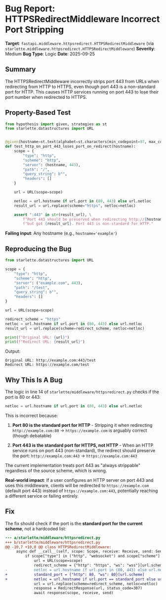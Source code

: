 # Bug Report: HTTPSRedirectMiddleware Incorrect Port Stripping

**Target**: `fastapi.middleware.httpsredirect.HTTPSRedirectMiddleware` (via `starlette.middleware.httpsredirect.HTTPSRedirectMiddleware`)
**Severity**: Medium
**Bug Type**: Logic
**Date**: 2025-09-25

## Summary

The HTTPSRedirectMiddleware incorrectly strips port 443 from URLs when redirecting from HTTP to HTTPS, even though port 443 is a non-standard port for HTTP. This causes HTTP services running on port 443 to lose their port number when redirected to HTTPS.

## Property-Based Test

```python
from hypothesis import given, strategies as st
from starlette.datastructures import URL


@given(hostname=st.text(alphabet=st.characters(min_codepoint=97, max_codepoint=122), min_size=3, max_size=15))
def test_http_on_port_443_loses_port_on_redirect(hostname):
    scope = {
        "type": "http",
        "scheme": "http",
        "server": (hostname, 443),
        "path": "/",
        "query_string": b"",
        "headers": []
    }

    url = URL(scope=scope)

    netloc = url.hostname if url.port in (80, 443) else url.netloc
    result_url = url.replace(scheme="https", netloc=netloc)

    assert ":443" in str(result_url), \
        f"Port 443 should be preserved when redirecting http://{hostname}:443 to https, " \
        f"but got {result_url}. Port 443 is non-standard for HTTP."
```

**Failing input**: Any hostname (e.g., `hostname='example'`)

## Reproducing the Bug

```python
from starlette.datastructures import URL

scope = {
    "type": "http",
    "scheme": "http",
    "server": ("example.com", 443),
    "path": "/test",
    "query_string": b"",
    "headers": []
}

url = URL(scope=scope)

redirect_scheme = "https"
netloc = url.hostname if url.port in (80, 443) else url.netloc
result_url = url.replace(scheme=redirect_scheme, netloc=netloc)

print(f"Original URL: {url}")
print(f"Redirect URL: {result_url}")
```

Output:
```
Original URL: http://example.com:443/test
Redirect URL: https://example.com/test
```

## Why This Is A Bug

The logic in line 14 of `starlette/middleware/httpsredirect.py` checks if the port is 80 or 443:

```python
netloc = url.hostname if url.port in (80, 443) else url.netloc
```

This is incorrect because:

1. **Port 80 is the standard port for HTTP** - Stripping it when redirecting `http://example.com:80` → `https://example.com` is arguably correct (though debatable)

2. **Port 443 is the standard port for HTTPS, not HTTP** - When an HTTP service runs on port 443 (non-standard), the redirect should preserve the port: `http://example.com:443` → `https://example.com:443`

The current implementation treats port 443 as "always strippable" regardless of the source scheme, which is wrong.

**Real-world impact**: If a user configures an HTTP server on port 443 and uses this middleware, clients will be redirected to `https://example.com` (default port 443) instead of `https://example.com:443`, potentially reaching a different service or failing entirely.

## Fix

The fix should check if the port is the **standard port for the current scheme**, not a hardcoded list:

```diff
--- a/starlette/middleware/httpsredirect.py
+++ b/starlette/middleware/httpsredirect.py
@@ -10,7 +10,8 @@ class HTTPSRedirectMiddleware:
     async def __call__(self, scope: Scope, receive: Receive, send: Send) -> None:
         if scope["type"] in ("http", "websocket") and scope["scheme"] in ("http", "ws"):
             url = URL(scope=scope)
             redirect_scheme = {"http": "https", "ws": "wss"}[url.scheme]
-            netloc = url.hostname if url.port in (80, 443) else url.netloc
+            standard_port = {"http": 80, "ws": 80}[url.scheme]
+            netloc = url.hostname if url.port == standard_port else url.netloc
             url = url.replace(scheme=redirect_scheme, netloc=netloc)
             response = RedirectResponse(url, status_code=307)
             await response(scope, receive, send)
```